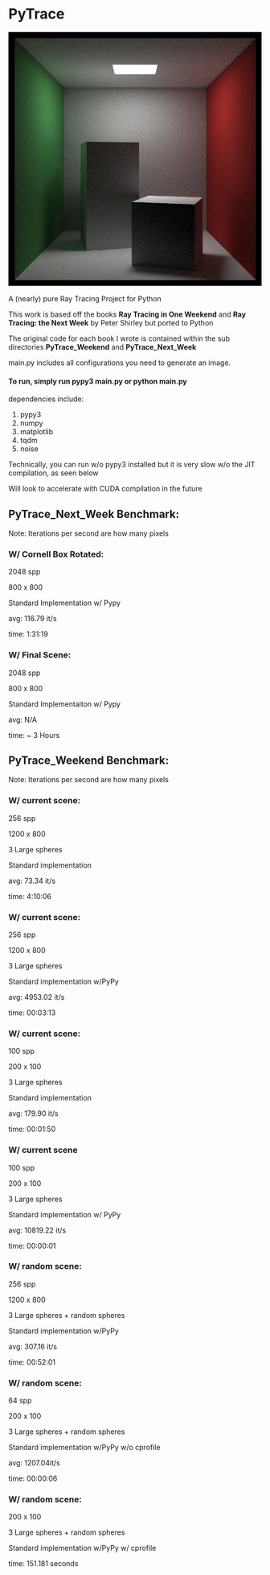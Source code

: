 # PyTrace

![image](./PyTrace_Next_Week/references/cornell_box_rotated.png)


A (nearly) pure Ray Tracing Project for Python

This work is based off the books **Ray Tracing in One Weekend** and **Ray Tracing: the Next Week** by Peter Shirley but ported to Python 

The original code for each book I wrote is contained within the sub directories **PyTrace_Weekend** and **PyTrace_Next_Week**

main.py includes all configurations you need to generate an image. 

#### To run, simply run pypy3 main.py or python main.py

dependencies include: 
1. pypy3
2. numpy 
3. matplotlib
4. tqdm
5. noise

Technically, you can run w/o pypy3 installed but it is very slow w/o the JIT compilation, as seen below 

Will look to accelerate with CUDA compilation in the future


## PyTrace_Next_Week Benchmark: 
Note: Iterations per second are how many pixels 
 
### W/ Cornell Box Rotated: 
2048 spp

800 x 800

Standard Implementation w/ Pypy

avg: 116.79 it/s

time: 1:31:19

### W/ Final Scene: 
2048 spp

800 x 800

Standard Implementaiton w/ Pypy

avg: N/A 

time: ~ 3 Hours

## PyTrace_Weekend Benchmark:
Note: Iterations per second are how many pixels 

### W/ current scene: 
256 spp 

1200 x 800 

3 Large spheres

Standard implementation

avg:  73.34 it/s 

time: 4:10:06

### W/ current scene: 
256 spp 

1200 x 800 

3 Large spheres

Standard implementation w/PyPy

avg:  4953.02 it/s 

time: 00:03:13   

### W/ current scene: 
100 spp 

200 x 100

3 Large spheres

Standard implementation

avg: 179.90 it/s

time: 00:01:50

### W/ current scene
100 spp 

200 x 100 

3 Large spheres

Standard implementation w/ PyPy

avg: 10819.22 it/s

time: 00:00:01


### W/ random scene: 
256 spp 

1200 x 800 

3 Large spheres + random spheres

Standard implementation w/PyPy

avg:  307.16 it/s

time: 00:52:01 

### W/ random scene:
64 spp

200 x 100 

3 Large spheres + random spheres

Standard implementation w/PyPy w/o cprofile

avg: 1207.04it/s

time: 00:00:06


### W/ random scene:
200 x 100 

3 Large spheres + random spheres

Standard implementation w/PyPy w/ cprofile

time: 151.181 seconds


